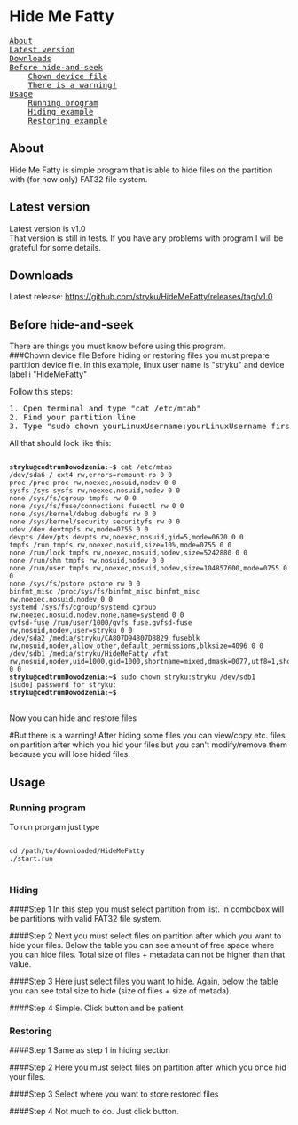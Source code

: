 ﻿# Hide Me Fatty
<pre>
<a href="#about">About</a>
<a href="#latest-version">Latest version</a>
<a href="#downloads">Downloads</a>
<a href="#before-hide-and-seek">Before hide-and-seek</a>
	<a href="#chown-device-file">Chown device file</a>
	<a href="#but-there-is-a-warning">There is a warning!</a>
<a href="#usage">Usage</a>
	<a href="#running-program">Running program</a>
	<a href="#hiding">Hiding example</a>
	<a href="#restoring">Restoring example</a>
</pre>

## About
Hide Me Fatty is simple program that is able to hide files on the partition with (for now only) FAT32 file system.

## Latest version
Latest version is v1.0 <br /> That version is still in tests. If you have any problems with program I will be grateful for some details.

## Downloads
Latest release: https://github.com/stryku/HideMeFatty/releases/tag/v1.0

## Before hide-and-seek
There are things you must know before using this program.<br />
###Chown device file
Before hiding or restoring files you must prepare partition device file. In this example, linux user name is "stryku" and device label i "HideMeFatty"

Follow this steps:
<pre>
1. Open terminal and type "cat /etc/mtab"
2. Find your partition line
3. Type "sudo chown yourLinuxUsername:yourLinuxUsername firstThingInLine" for example "sudo chown stryku:stryku /dev/sdb1"
</pre>

All that should look like this:
<pre>
<code>
<b>stryku@cedtrumDowodzenia:~$</b> cat /etc/mtab
/dev/sda6 / ext4 rw,errors=remount-ro 0 0
proc /proc proc rw,noexec,nosuid,nodev 0 0
sysfs /sys sysfs rw,noexec,nosuid,nodev 0 0
none /sys/fs/cgroup tmpfs rw 0 0
none /sys/fs/fuse/connections fusectl rw 0 0
none /sys/kernel/debug debugfs rw 0 0
none /sys/kernel/security securityfs rw 0 0
udev /dev devtmpfs rw,mode=0755 0 0
devpts /dev/pts devpts rw,noexec,nosuid,gid=5,mode=0620 0 0
tmpfs /run tmpfs rw,noexec,nosuid,size=10%,mode=0755 0 0
none /run/lock tmpfs rw,noexec,nosuid,nodev,size=5242880 0 0
none /run/shm tmpfs rw,nosuid,nodev 0 0
none /run/user tmpfs rw,noexec,nosuid,nodev,size=104857600,mode=0755 0 0
none /sys/fs/pstore pstore rw 0 0
binfmt_misc /proc/sys/fs/binfmt_misc binfmt_misc rw,noexec,nosuid,nodev 0 0
systemd /sys/fs/cgroup/systemd cgroup rw,noexec,nosuid,nodev,none,name=systemd 0 0
gvfsd-fuse /run/user/1000/gvfs fuse.gvfsd-fuse rw,nosuid,nodev,user=stryku 0 0
/dev/sda2 /media/stryku/CA807D94807D8829 fuseblk rw,nosuid,nodev,allow_other,default_permissions,blksize=4096 0 0
/dev/sdb1 /media/stryku/HideMeFatty vfat rw,nosuid,nodev,uid=1000,gid=1000,shortname=mixed,dmask=0077,utf8=1,showexec,flush,uhelper=udisks2 0 0
<b>stryku@cedtrumDowodzenia:~$</b> sudo chown stryku:stryku /dev/sdb1
[sudo] password for stryku: 
<b>stryku@cedtrumDowodzenia:~$</b>
</code>
</pre>

Now you can hide and restore files

#But there is a warning!
After hiding some files you can view/copy etc. files on partition after which you hid your files but you can't modify/remove them because you will lose hided files.<br />

## Usage

### Running program
To run prorgam just type 
<pre>
<code>
cd /path/to/downloaded/HideMeFatty
./start.run
</code>
</pre>


### Hiding
####Step 1
In this step you must select partition from list. In combobox will be partitions with valid FAT32 file system.

####Step 2
Next you must select files on partition after which you want to hide your files. Below the table you can see amount of free space where you can hide files. Total size of files + metadata can not be higher than that value.

####Step 3
Here just select files you want to hide. Again, below the table you can see total size to hide (size of files + size of metada).

####Step 4
Simple. Click button and be patient.

### Restoring
####Step 1
Same as step 1 in hiding section

####Step 2
Here you must select files on partition after which you once hid your files.

####Step 3
Select where you want to store restored files

####Step 4
Not much to do. Just click button.

